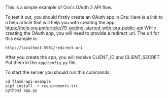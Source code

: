 
This is a simple example of Ora's OAuth 2 API flow.

To test it out, you should firstly create an OAuth app in Ora: Here is a link to a help article that will help you with creating the app: https://help.ora.pm/article/79-getting-started-with-ora-public-api
While creating the OAuth app, you will need to provide a redirect_uri. The uri for this example is:
```
http://localhost:5001/redirect-uri
```
After you create the app, you will receive CLIENT_ID and CLIENT_SECRET. Put them in the `app/config.py` file.

To start the server you should run this commands:
```
cd flask-api-example
pip3 install -r requirements.txt
python3 app.py
```
